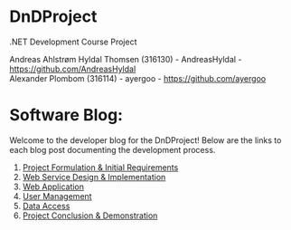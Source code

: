 # DnDProject
.NET Development Course Project

Andreas Ahlstrøm Hyldal Thomsen (316130) - AndreasHyldal - https://github.com/AndreasHyldal \
Alexander Plombom (316114) - ayergoo - https://github.com/ayergoo 

# Software Blog:

Welcome to the developer blog for the DnDProject! Below are the links to each blog post documenting the development process.

1. [Project Formulation & Initial Requirements](https://github.com/AndreasHyldal/DnDProject/blob/main/Software-blog/%23%20Project%20Formulation%20%26%20Initial%20Req.md) 
2. [Web Service Design & Implementation](LINK) 
3. [Web Application](LINK) 
4. [User Management](LINK) 
5. [Data Access](LINK) 
6. [Project Conclusion & Demonstration](LINK)
